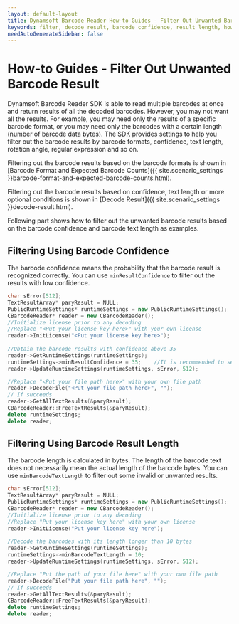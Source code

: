 ```yaml
---
layout: default-layout
title: Dynamsoft Barcode Reader How-to Guides - Filter Out Unwanted Barcode Result
keywords: filter, decode result, barcode confidence, result length, how-to guides
needAutoGenerateSidebar: false
---
```



# How-to Guides - Filter Out Unwanted Barcode Result

Dynamsoft Barcode Reader SDK is able to read multiple barcodes at once and return results of all the decoded barcodes. However, you may not want all the results. For example, you may need only the results of a specific barcode format, or you may need only the barcodes with a certain length (number of barcode data bytes). The SDK provides settings to help you filter out the barcode results by barcode formats, confidence, text length, rotation angle, regular expression and so on.    


Filtering out the barcode results based on the barcode formats is shown in [Barcode Format and Expected Barcode Counts]({{ site.scenario_settings }}barcode-format-and-expected-barcode-counts.html).    


Filtering out the barcode results based on confidence, text length or more optional conditions is shown in [Decode Result]({{ site.scenario_settings }}decode-result.html).    


Following part shows how to filter out the unwanted barcode results based on the barcode confidence and barcode text length as examples.    

## Filtering Using Barcode Confidence    

The barcode confidence means the probability that the barcode result is recognized correctly. You can use `minResultConfidence` to filter out the results with low confidence.    


```cpp
char sError[512];
TextResultArray* paryResult = NULL;
PublicRuntimeSettings* runtimeSettings = new PublicRuntimeSettings();
CBarcodeReader* reader = new CBarcodeReader();
//Initialize license prior to any decoding
//Replace "<Put your license key here>" with your own license
reader->InitLicense("<Put your license key here>");
    
//Obtain the barcode results with confidence above 35
reader->GetRuntimeSettings(runtimeSettings);
runtimeSettings->minResultConfidence = 35;    //It is recommended to set the confidence above 35
reader->UpdateRuntimeSettings(runtimeSettings, sError, 512);

//Replace "<Put your file path here>" with your own file path
reader->DecodeFile("<Put your file path here>", "");
// If succeeds
reader->GetAllTextResults(&paryResult);
CBarcodeReader::FreeTextResults(&paryResult);
delete runtimeSettings;
delete reader;
```


## Filtering Using Barcode Result Length    

The barcode length is calculated in bytes. The length of the barcode text does not necessarily mean the actual length of the barcode bytes. You can use `minBarcodeTextLength` to filter out some invalid or unwanted results.   


```cpp
char sError[512];
TextResultArray* paryResult = NULL;
PublicRuntimeSettings* runtimeSettings = new PublicRuntimeSettings();
CBarcodeReader* reader = new CBarcodeReader();
//Initialize license prior to any decoding
//Replace "Put your license key here" with your own license
reader->InitLicense("Put your license key here");
    
//Decode the barcodes with its length longer than 10 bytes
reader->GetRuntimeSettings(runtimeSettings);
runtimeSettings->minBarcodeTextLength = 10;
reader->UpdateRuntimeSettings(runtimeSettings, sError, 512);

//Replace "Put the path of your file here" with your own file path
reader->DecodeFile("Put your file path here", "");
// If succeeds
reader->GetAllTextResults(&paryResult);
CBarcodeReader::FreeTextResults(&paryResult);
delete runtimeSettings;
delete reader;
```

